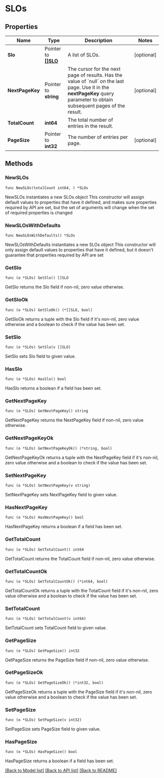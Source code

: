 # SLOs

## Properties

Name | Type | Description | Notes
------------ | ------------- | ------------- | -------------
**Slo** | Pointer to [**[]SLO**](SLO.md) | A list of SLOs. | [optional] 
**NextPageKey** | Pointer to **string** | The cursor for the next page of results. Has the value of &#x60;null&#x60; on the last page.   Use it in the **nextPageKey** query parameter to obtain subsequent pages of the result. | [optional] 
**TotalCount** | **int64** | The total number of entries in the result. | 
**PageSize** | Pointer to **int32** | The number of entries per page. | [optional] 

## Methods

### NewSLOs

`func NewSLOs(totalCount int64, ) *SLOs`

NewSLOs instantiates a new SLOs object
This constructor will assign default values to properties that have it defined,
and makes sure properties required by API are set, but the set of arguments
will change when the set of required properties is changed

### NewSLOsWithDefaults

`func NewSLOsWithDefaults() *SLOs`

NewSLOsWithDefaults instantiates a new SLOs object
This constructor will only assign default values to properties that have it defined,
but it doesn't guarantee that properties required by API are set

### GetSlo

`func (o *SLOs) GetSlo() []SLO`

GetSlo returns the Slo field if non-nil, zero value otherwise.

### GetSloOk

`func (o *SLOs) GetSloOk() (*[]SLO, bool)`

GetSloOk returns a tuple with the Slo field if it's non-nil, zero value otherwise
and a boolean to check if the value has been set.

### SetSlo

`func (o *SLOs) SetSlo(v []SLO)`

SetSlo sets Slo field to given value.

### HasSlo

`func (o *SLOs) HasSlo() bool`

HasSlo returns a boolean if a field has been set.

### GetNextPageKey

`func (o *SLOs) GetNextPageKey() string`

GetNextPageKey returns the NextPageKey field if non-nil, zero value otherwise.

### GetNextPageKeyOk

`func (o *SLOs) GetNextPageKeyOk() (*string, bool)`

GetNextPageKeyOk returns a tuple with the NextPageKey field if it's non-nil, zero value otherwise
and a boolean to check if the value has been set.

### SetNextPageKey

`func (o *SLOs) SetNextPageKey(v string)`

SetNextPageKey sets NextPageKey field to given value.

### HasNextPageKey

`func (o *SLOs) HasNextPageKey() bool`

HasNextPageKey returns a boolean if a field has been set.

### GetTotalCount

`func (o *SLOs) GetTotalCount() int64`

GetTotalCount returns the TotalCount field if non-nil, zero value otherwise.

### GetTotalCountOk

`func (o *SLOs) GetTotalCountOk() (*int64, bool)`

GetTotalCountOk returns a tuple with the TotalCount field if it's non-nil, zero value otherwise
and a boolean to check if the value has been set.

### SetTotalCount

`func (o *SLOs) SetTotalCount(v int64)`

SetTotalCount sets TotalCount field to given value.


### GetPageSize

`func (o *SLOs) GetPageSize() int32`

GetPageSize returns the PageSize field if non-nil, zero value otherwise.

### GetPageSizeOk

`func (o *SLOs) GetPageSizeOk() (*int32, bool)`

GetPageSizeOk returns a tuple with the PageSize field if it's non-nil, zero value otherwise
and a boolean to check if the value has been set.

### SetPageSize

`func (o *SLOs) SetPageSize(v int32)`

SetPageSize sets PageSize field to given value.

### HasPageSize

`func (o *SLOs) HasPageSize() bool`

HasPageSize returns a boolean if a field has been set.


[[Back to Model list]](../README.md#documentation-for-models) [[Back to API list]](../README.md#documentation-for-api-endpoints) [[Back to README]](../README.md)


